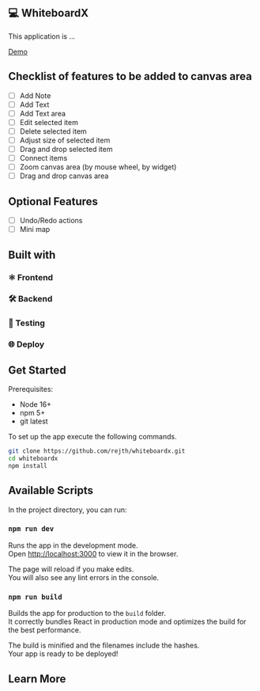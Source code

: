 ## 💻 WhiteboardX

This application is ...

[Demo]()

## Checklist of features to be added to canvas area

- [ ] Add Note
- [ ] Add Text
- [ ] Add Text area
- [ ] Edit selected item
- [ ] Delete selected item
- [ ] Adjust size of selected item
- [ ] Drag and drop selected item
- [ ] Connect items
- [ ] Zoom canvas area (by mouse wheel, by widget)
- [ ] Drag and drop canvas area

## Optional Features

- [ ] Undo/Redo actions
- [ ] Mini map

## Built with

### ⚛️ Frontend

### 🛠 Backend

### 🧪 Testing

### 🌐 Deploy

## Get Started

Prerequisites:

- Node 16+
- npm 5+
- git latest

To set up the app execute the following commands.

```bash
git clone https://github.com/rejth/whiteboardx.git
cd whiteboardx
npm install
```

## Available Scripts

In the project directory, you can run:

### `npm run dev`

Runs the app in the development mode.\
Open [http://localhost:3000](http://localhost:3000) to view it in the browser.

The page will reload if you make edits.\
You will also see any lint errors in the console.

### `npm run build`

Builds the app for production to the `build` folder.\
It correctly bundles React in production mode and optimizes the build for the best performance.

The build is minified and the filenames include the hashes.\
Your app is ready to be deployed!

## Learn More
